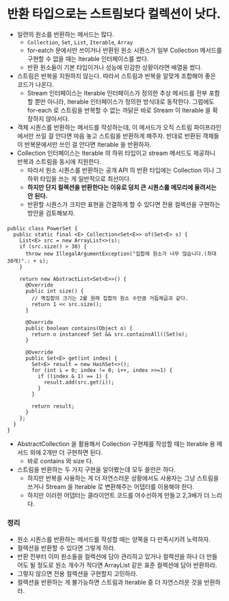 # 반환 타입으로는 스트림보다 컬렉션이 낫다.

* 일련의 원소를 반환하는 메서드는 많다.
  * `Collection`, `Set`, `List`, `Iterable`, `Array`
  * for-eatch 문에서만 쓰이거나 반환된 원소 시퀀스가 일부 Collection 메서드를 구현할 수 없을 때는 Iterable 인터페이스를 썼다.
  * 반환 원소들이 기본 타입이거나 성능에 민감한 상황이라면 배열을 썼다.
* 스트림은 반복을 지원하지 않는다. 따라서 스트림과 반복을 알맞게 조합해야 좋은 코드가 나온다. 
  * Stream 인터페이스는 Iterable 인터페이스가 정의한 추상 메서드를 전부 포함할 뿐만 아니라, Iterable 인터페이스가 정의한 방식대로 동작한다. 
    그럼에도 for-each 로 스트림을 반복할 수 없는 까닭은 바로 Stream 이 Iterable 을 확장하지 않아서다.
* 객체 시퀀스를 반환하는 메서드를 작성하는데, 이 메서드가 오직 스트림 파이프라인 에서만 쓰일 걸 안다면 마음 놓고 스트림을 반환하게 해주자.
  반대로 반환된 객체들이 반복문에서만 쓰인 걸 안다면 Iterable 을 반환하자.
* Collection 인터페이스는 Iterable 의 하위 타입이고 stream 메서드도 제공하니 반복과 스트림을 동시에 지원한다. 
  * 따라서 원소 시퀀스를 반환하는 공개 API 의 반환 타입에는 Collection 이나 그 하위 타입을 쓰는 게 일반적으로 최선이다. 
  * **하지만 단지 컬렉션을 반환한다는 이유로 덩치 큰 시퀀스를 메모리에 올려서는 안 된다.**
  * 반환할 시퀀스가 크지만 표현을 간결하게 할 수 있다면 전용 컬렉션을 구현하는 방안을 검토해보자.
####
  
    public class PowerSet {
      public static final <E> Collection<Set<E>> of(Set<E> s) {
        List<E> src = new ArrayList<>(s);
        if (src.size() > 30) {
          throw new IllegalArgumentException("집합에 원소가 너무 많습니다.(최대 30개)".: + s);
        }

        return new AbstractList<Set<E>>() {
          @Override 
          public int size() {
            // 멱집합의 크기는 2를 원래 집합의 원소 수만큼 거듭제곱과 같다.
            return 1 << src.size();
          }

          @Override 
          public boolean contains(Object o) {
            return o instanceof Set && src.containsAll((Set)o);
          }

          @Override 
          public Set<E> get(int index) {
            Set<E> result = new HashSet<>();
            for (int i = 0; index != 0; i++, index >>=1) {
              if ((index & 1) == 1) {
                result.add(src.get(i));
              }
            }

            return result;
          }
        };
      }
    }

* AbstractCollection 을 활용해서 Collection 구현체를 작성할 때는 Iterable 용 메서드 외에 2개만 더 구현하면 된다. 
  * 바로 contains 와 size 다. 
* 스트림을 반환하는 두 가지 구현을 알아봤는데 모두 쓸만은 하다. 
  * 하지만 반복을 사용하는 게 더 자연스러운 상황에서도 사용자는 그냥 스트림을 쓰거나 Stream 을 Iterable 로 변환해주는 어댑터를 이용해야 한다. 
  * 하지만 이러한 어댑터는 클라이언트 코드를 어수선하게 만들고 2,3배가 더 느리다.

### 정리
* 원소 시퀀스를 반환하는 메서드를 작성할 때는 양쪽을 다 만족시키려 노력하자.
* 컬렉션을 반환할 수 있다면 그렇게 하라.
* 반환 전부터 이미 원소들을 컬렉션에 담아 관리하고 있거나 컬렉션을 하나 더 만들어도 될 정도로 원소 개수가 적다면 ArrayList 같은 표준 컬렉션에 담아 반환하라.
* 그렇지 않으면 전용 컬렉션을 구현할지 고민하라.
* 컬렉션을 반환하는 게 불가능하면 스트림과 Iterable 중 더 자연스러운 것을 반환하라.
